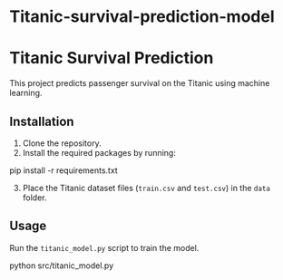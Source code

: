 # Titanic-survival-prediction-model

# Titanic Survival Prediction

This project predicts passenger survival on the Titanic using machine learning.

## Installation

1. Clone the repository.
2. Install the required packages by running:

pip install -r requirements.txt

3. Place the Titanic dataset files (`train.csv` and `test.csv`) in the `data` folder.

## Usage

Run the `titanic_model.py` script to train the model.

python src/titanic_model.py
